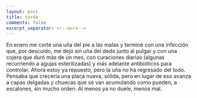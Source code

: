 ```yaml
--- 
layout: post 
title: tarde  
comments: false 
excerpt_separator: <!--more--> 
---
```


En enero me corté una uña del pie a las malas y terminé con una infección
que, por descuido, me dejó sin uña del dedo junto al pulgar y con una
cojera que duró más de un mes, con curaciones diarias (algunas recurriendo
a agujas esterilizadas) y más adelante antibióticos para controlar. Ahora
estoy ya repuesto, pero la uña no ha regresado del todo. Pensaba que
crecería una placa nueva, sólida, pero en lugar de eso avanza a capas
delgadas y chuecas que se van acumulando como pueden, a escalones, sin
mucho orden. Al menos ya no duele, menos mal.  
